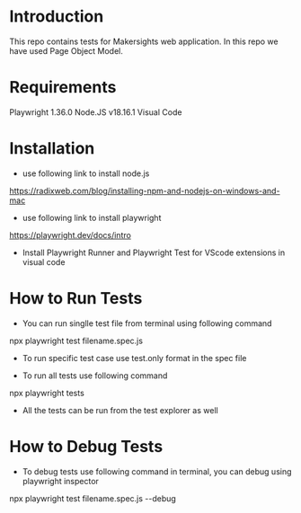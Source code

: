 # Introduction

This repo contains tests for Makersights web application. In this repo we have used Page Object Model.

# Requirements

Playwright 1.36.0
Node.JS v18.16.1
Visual Code

# Installation 

- use following link to install node.js

https://radixweb.com/blog/installing-npm-and-nodejs-on-windows-and-mac

- use following link to install playwright

https://playwright.dev/docs/intro

- Install Playwright Runner and Playwright Test for VScode extensions in visual code

# How to Run Tests

- You can run singlle test file from terminal using following command

npx playwright test filename.spec.js 

- To run specific test case use test.only format in the spec file

- To run all tests use following command

npx playwright tests

- All the tests can be run from the test explorer as well


# How to Debug Tests

- To debug tests use following command in terminal, you can debug using playwright inspector

npx playwright test filename.spec.js --debug
